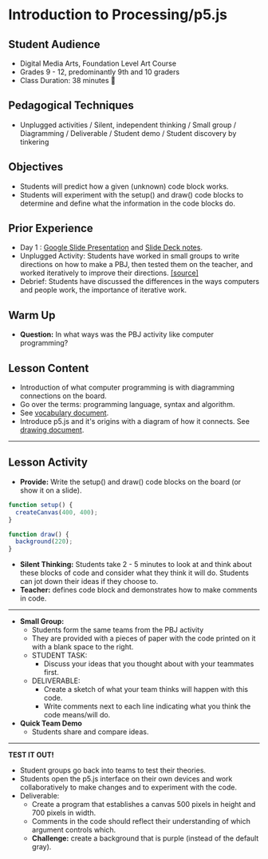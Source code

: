 # Introduction to Processing/p5.js
## Student Audience  
* Digital Media Arts, Foundation Level Art Course
* Grades 9 - 12, predominantly 9th and 10 graders
* Class Duration: 38 minutes :hankey:

## Pedagogical Techniques
* Unplugged activities / Silent, independent thinking / Small group / 
Diagramming / Deliverable  / Student demo / Student discovery by tinkering


## Objectives
* Students will predict how a given (unknown) code block works.
* Students will experiment with the setup() and draw() code blocks to determine and define what the information in the code blocks do.

## Prior Experience 
* Day 1 :  [Google Slide Presentation](Introduction_to_Processing) and [Slide Deck notes](SlideDeck_notes.md).
* Unplugged Activity: Students have worked in small groups to write directions on how to make a PBJ, then tested them on the teacher, and worked iteratively to improve their directions.  [[source]](http://static.zerorobotics.mit.edu/docs/team-activities/ProgrammingPeanutButterAndJelly.pdf)
* Debrief: Students have discussed the differences in the ways computers and people work, the importance of iterative work.

## Warm Up
* **Question:** In what ways was the PBJ activity like computer programming?

## Lesson Content
* Introduction of what computer programming is with diagramming connections on the board.
* Go over the terms: programming language, syntax and algorithm.
* See [vocabulary document](Vocabulary.md).
* Introduce p5.js and it's origins with a diagram of how it connects. See [drawing document](p5_origins.draw).
---
## Lesson Activity
* **Provide:** Write the setup() and draw() code blocks on the board (or show it on a slide).
```p5.js
function setup() {
  createCanvas(400, 400);
}

function draw() {
  background(220);
}
```
* **Silent Thinking:** Students take 2 - 5 minutes to look at and think about these blocks of code and consider what they think it will do.  Students can jot down their ideas if they choose to.
* **Teacher:** defines code block and demonstrates how to make comments in code.
 ---
* **Small Group:**
  * Students form the same teams from the PBJ activity
  * They are provided with a pieces of paper with the code printed on it with a blank space to the right.
  * STUDENT TASK: 
    * Discuss your ideas that you thought about with your teammates first.
  * DELIVERABLE:
    * Create a sketch of what your team thinks will happen with this code.
    * Write comments next to each line indicating what you think the code means/will do.
* **Quick Team Demo**
  * Students share and compare ideas.
---
**TEST IT OUT!**
  * Student groups go back into teams to test their theories.
  * Students open the p5.js interface on their own devices and work collaboratively to make changes and to experiment with the code. 
  * Deliverable:
    * Create a program that establishes a canvas  500 pixels in height and 700 pixels in width.
    * Comments in the code should reflect their understanding of which argument controls which.
    * **Challenge:** create a background that is purple (instead of the default gray). 